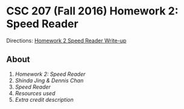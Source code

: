 # CSC 207 (Fall 2016) Homework 2: Speed Reader

Directions: [Homework 2 Speed Reader Write-up](http://www.cs.grinnell.edu/~osera/courses/csc207/16fa/homeworks/02-speed-reader.html)

## About

1. *Homework 2: Speed Reader*
2. *Shinda Jing & Dennis Chan*
3. *Speed Reader*
4. *Resources used*
5. *Extra credit description*
